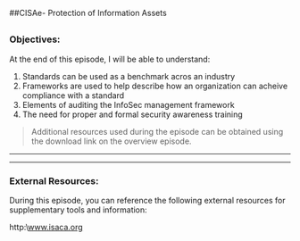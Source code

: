 ##CISAe- Protection of Information Assets
##
### Objectives:

At the end of this episode, I will be able to understand:

1. Standards can be used as a benchmark acros an industry
2. Frameworks are used to help describe how an organization can acheive compliance with a standard
3. Elements of auditing the InfoSec management framework
4. The need for proper and formal security awareness training


	

>Additional resources used during the episode can be obtained using the download link on the overview episode.

-----------------------------------------------------------






-----------------------------------------------------------
### External Resources:

During this episode, you can reference the following external resources for supplementary tools and information:

http:\www.isaca.org

